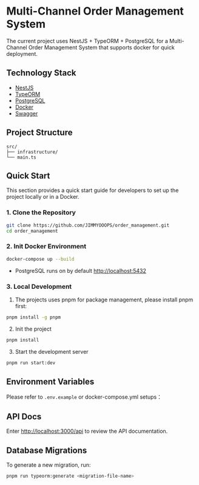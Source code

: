 # Multi-Channel Order Management System

The current project uses NestJS + TypeORM + PostgreSQL for a Multi-Channel Order Management System that supports docker for quick deployment.

## Technology Stack

- [NestJS](https://nestjs.com/)
- [TypeORM](https://typeorm.io/)
- [PostgreSQL](https://www.postgresql.org/)
- [Docker](https://www.docker.com/)
- [Swagger](https://swagger.io/)

## Project Structure

```
src/
├── infrastructure/
└── main.ts
```

## Quick Start

This section provides a quick start guide for developers to set up the project locally or in a Docker.

### 1. Clone the Repository

```bash
git clone https://github.com/JIMMYOOOPS/order_management.git
cd order_management
```

### 2. Init Docker Environment

```bash
docker-compose up --build
```

- PostgreSQL runs on by default [http://localhost:5432](http://localhost:5432)

### 3. Local Development

1. The projects uses pnpm for package management, please install pnpm first:

```bash
pnpm install -g pnpm
```

2. Init the project

```bash
pnpm install
```

3. Start the development server

```bash
pnpm run start:dev
```

## Environment Variables

Please refer to `.env.example` or docker-compose.yml setups：

## API Docs

Enter [http://localhost:3000/api](http://localhost:3000/api) to review the API documentation.

## Database Migrations

To generate a new migration, run:

```bash
pnpm run typeorm:generate <migration-file-name>
```
